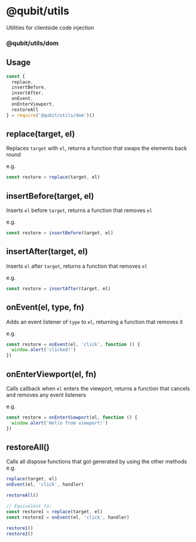 # @qubit/utils
Utilities for clientside code injection


### @qubit/utils/dom

## Usage
```js
const {
  replace,
  insertBefore,
  insertAfter,
  onEvent,
  onEnterViewport,
  restoreAll
} = require('@qubit/utils/dom')()
````

## replace(target, el)
Replaces `target` with `el`, returns a function that swaps the elements back round

e.g.
```js
const restore = replace(target, el)
```

## insertBefore(target, el)
Inserts `el` before `target`, returns a function that removes `el`

e.g.
```js
const restore = insertBefore(target, el)
```

## insertAfter(target, el)
Inserts `el` after `target`, returns a function that removes `el`

e.g.
```js
const restore = insertAfter(target, el)
```

## onEvent(el, type, fn)
Adds an event listener of `type` to `el`, returning a function that removes it

e.g.
```js
const restore = onEvent(el, 'click', function () {
  window.alert('clicked!')
})
```

## onEnterViewport(el, fn)
Calls callback when `el` enters the viewport, returns a function that cancels and removes any event listeners

e.g.
```js
const restore = onEnterViewport(el, function () {
  window.alert('Hello from viewport!')
})
```

## restoreAll()
Calls all dispose functions that got generated by using the other methods
e.g.
```js
replace(target, el)
onEvent(el, 'click', handler)

restoreAll()

// Equivalent to:
const restore1 = replace(target, el)
const restore2 = onEvent(el, 'click', handler)

restore1()
restore2()
```
